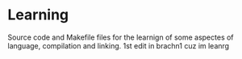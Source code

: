 # Learning
Source code and Makefile files for the learnign of some aspectes of language, compilation and linking.
1st edit in brachn1 cuz im leanrg

